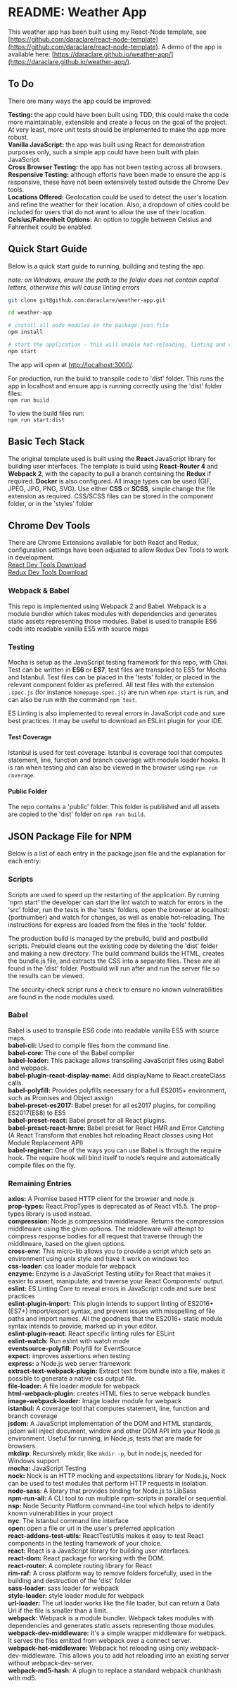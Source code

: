 # README: Weather App

This weather app has been built using my React-Node template, see [https://github.com/daraclare/react-node-template](https://github.com/daraclare/react-node-template). A demo of the app is available here: [https://daraclare.github.io/weather-app/](https://daraclare.github.io/weather-app/).

## To Do

There are many ways the app could be improved:

**Testing:** the app could have been built using TDD, this could make the code more maintainable, extensible and create a focus on the goal of the project. At very least, more unit tests should be implemented to make the app more robust.  
**Vanilla JavaScript:** the app was built using React for demonstration purposes only, such a simple app could have been built with plain JavaScript.  
**Cross Browser Testing:** the app has not been testing across all browsers.  
**Responsive Testing:** although efforts have been made to ensure the app is responsive, these have not been extensively tested outside the Chrome Dev tools.  
**Locations Offered:** Geolocation could be used to detect the user's location and refine the weather for their location. Also, a dropdown of cities could be included for users that do not want to allow the use of their location.  
**Celsius/Fahrenheit Options:** An option to toggle between Celsius and Fahrenheit could be enabled.

## Quick Start Guide

Below is a quick start guide to running, building and testing the app.

_note: on Windows, ensure the path to the folder does not contain capital letters, otherwise this will cause linting errors_

```sh
git clone git@github.com:daraclare/weather-app.git

cd weather-app

# install all node modules in the package.json file  
npm install

# start the application — this will enable hot-reloading, linting and run tests and display the coverage in the console
npm start
```

The app will open at [http://localhost:3000/](http://localhost:3000/).

For production, run the build to transpile code to 'dist' folder. This runs the app in localhost and ensure app is running correctly using the 'dist' folder files:  
`npm run build`

To view the build files run:  
`npm run start:dist`

## Basic Tech Stack

The original template used is built using the **React** JavaScript library for building user interfaces. The template is build using **React-Router 4** and **Webpack 2**, with the capacity to pull a branch containing the **Redux** if required. **Docker** is also configured. All image types can be used (GIF, JPEG, JPG, PNG, SVG). Use either **CSS** or **SCSS**, simple change the file extension as required. CSS/SCSS files can be stored in the component folder, or in the 'styles' folder

## Chrome Dev Tools

There are Chrome Extensions available for both React and Redux, configuration settings have been adjusted to allow Redux Dev Tools to work in development.  
[React Dev Tools Download](https://chrome.google.com/webstore/detail/react-developer-tools/fmkadmapgofadopljbjfkapdkoienihi?hl=en)  
[Redux Dev Tools Download](https://chrome.google.com/webstore/detail/redux-devtools/lmhkpmbekcpmknklioeibfkpmmfibljd?hl=en)

### Webpack & Babel

This repo is implemented using Webpack 2 and Babel. Webpack is a module bundler which takes modules with dependencies and generates static assets representing those modules. Babel is used to transpile ES6 code into readable vanilla ES5 with source maps

### Testing

Mocha is setup as the JavaScript testing framework for this repo, with Chai. Test can be written in **ES6** or **ES7**, test files are transpiled to ES5 for Mocha and Istanbul.
Test files can be placed in the 'tests' folder, or placed in the relevant component folder as preferred. All test files with the extension `.spec.js` (for instance `homepage.spec.js`) are run when `npm start` is run, and can also be run with the command `npm test`.

ES Linting is also implemented to reveal errors in JavaScript code and sure best practices. It may be useful to download an ESLint plugin for your IDE.

#### Test Coverage

Istanbul is used for test coverage. Istanbul is coverage tool that computes statement, line, function and branch coverage with module loader hooks. It is ran when testing and can also be viewed in the browser using `npm run coverage`.

#### Public Folder

The repo contains a 'public' folder. This folder is published and all assets are copied to the 'dist' folder on `npm run build`.

## JSON Package File for NPM

Below is a list of each entry in the package.json file and the explanation for each entry:

### Scripts

Scripts are used to speed up the restarting of the application. By running 'npm start' the developer can start the lint watch to watch for errors in the 'src' folder, run the tests in the 'tests' folders, open the browser at localhost:{portnumber} and watch for changes, as well as enable hot-reloading. The instructions for express are loaded from the files in the 'tools' folder.

The production build is managed by the prebuild, build and postbuild scripts. Prebuild cleans out the existing code by deleting the 'dist' folder and making a new directory. The build command builds the HTML, creates the bundle.js file, and extracts the CSS into a separate files. These are all found in the 'dist' folder. Postbuild will run after and run the server file so the results can be viewed.

The security-check script runs a check to ensure no known vulnerabilities are found in the node modules used.

### Babel

Babel is used to transpile ES6 code into readable vanilla ES5 with source maps.  
**babel-cli:** Used to compile files from the command line.  
**babel-core:** The core of the Babel compiler  
**babel-loader:** This package allows transpiling JavaScript files using Babel and webpack.  
**babel-plugin-react-display-name:** Add displayName to React.createClass calls.  
**babel-polyfill:** Provides polyfills necessary for a full ES2015+ environment, such as Promises and Object.assign  
**babel-preset-es2017:** Babel preset for all es2017 plugins, for compiling ES2017(ES8) to ES5  
**babel-preset-react:** Babel preset for all React plugins.  
**babel-preset-react-hmre:** Babel preset for React HMR and Error Catching (A React Transform that enables hot reloading React classes using Hot Module Replacement API)  
**babel-register:** One of the ways you can use Babel is through the require hook. The require hook will bind itself to node’s require and automatically compile files on the fly.

### Remaining Entries

**axios:** A Promise based HTTP client for the browser and node.js  
**prop-types:** React.PropTypes is deprecated as of React v15.5. The prop-types library is used instead.  
**compression:** Node.js compression middleware. Returns the compression middleware using the given options. The middleware will attempt to compress response bodies for all request that traverse through the middleware, based on the given options.  
**cross-env:** This micro-lib allows you to provide a script which sets an environment using unix style and have it work on windows too  
**css-loader:** css loader module for webpack  
**enzyme:** Enzyme is a JavaScript Testing utility for React that makes it easier to assert, manipulate, and traverse your React Components' output.  
**eslint:** ES Linting Core to reveal errors in JavaScript code and sure best practices  
**eslint-plugin-import:** This plugin intends to support linting of ES2016+ (ES7+) import/export syntax, and prevent issues with misspelling of file paths and import names. All the goodness that the ES2016+ static module syntax intends to provide, marked up in your editor.  
**eslint-plugin-react:** React specific linting rules for ESLint  
**eslint-watch:** Run eslint with watch mode  
**eventsource-polyfill:** Polyfill for EventSource  
**expect:** improves assertions when testing  
**express:** a Node.js web server framework  
**extract-text-webpack-plugin:** Extract text from bundle into a file, makes it possible to generate a native css output file.  
**file-loader:** A file loader module for webpack  
**html-webpack-plugin:** creates HTML files to serve webpack bundles  
**image-webpack-loader:** Image loader module for webpack  
**istanbul:** A coverage tool that computes statement, line, function and branch coverage  
**jsdom:** A JavaScript implementation of the DOM and HTML standards, jsdom will inject document, window and other DOM API into your Node.js environment. Useful for running, in Node.js, tests that are made for browsers.  
**mkdirp**: Recursively mkdir, like `mkdir -p`, but in node.js, needed for Windows support  
**mocha:** JavaScript Testing  
**nock:** Nock is an HTTP mocking and expectations library for Node.js, Nock can be used to test modules that perform HTTP requests in isolation.  
**node-sass**: A library that provides binding for Node.js to LibSass  
**npm-run-all:** A CLI tool to run multiple npm-scripts in parallel or sequential.  
**nsp:** Node Security Platform command-line tool which helps to identify known vulnerabilities in your project  
**nyc**: The Istanbul command line interface  
**open:** open a file or url in the user's preferred application  
**react-addons-test-utils:** ReactTestUtils makes it easy to test React components in the testing framework of your choice.  
**react:** React is a JavaScript library for building user interfaces.  
**react-dom:** React package for working with the DOM.  
**react-router:** A complete routing library for React  
**rim-raf:** A cross platform way to remove folders forcefully, used in the building and destruction of the 'dist' folder  
**sass-loader**: sass loader for webpack  
**style-loader:** style loader module for webpack  
**url-loader:** The url loader works like the file loader, but can return a Data Url if the file is smaller than a limit.  
**webpack:** Webpack is a module bundler. Webpack takes modules with dependencies and generates static assets representing those modules.  
**webpack-dev-middleware:** It's a simple wrapper middleware for webpack. It serves the files emitted from webpack over a connect server.  
**webpack-hot-middleware:** Webpack hot reloading using only webpack-dev-middleware. This allows you to add hot reloading into an existing server without webpack-dev-server.  
**webpack-md5-hash**: A plugin to replace a standard webpack chunkhash with md5.
